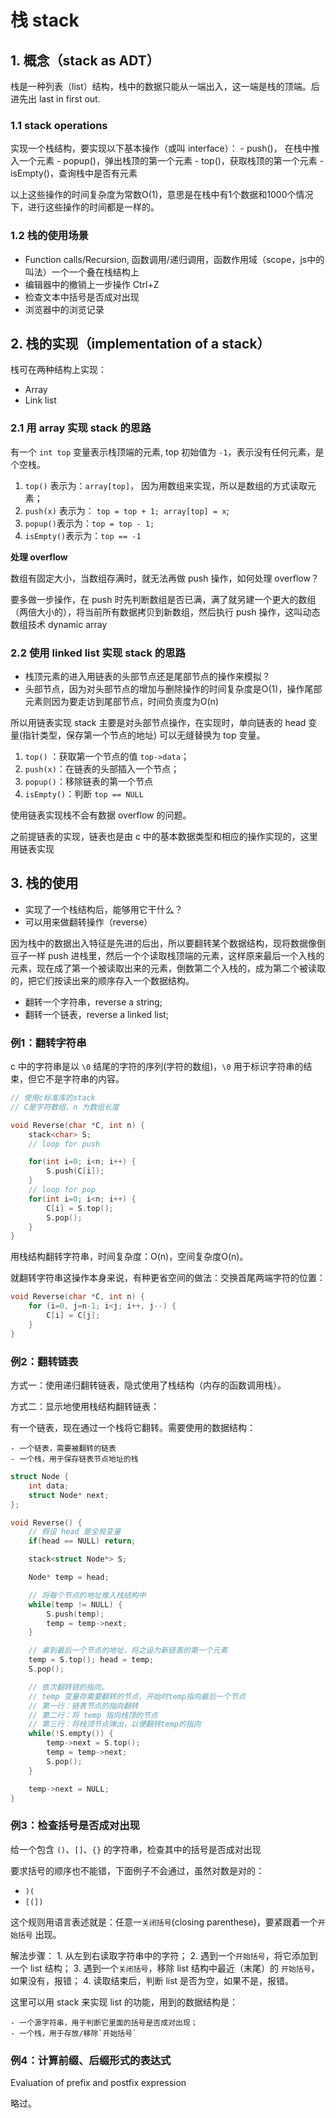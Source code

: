 # 栈 stack

## 1. 概念（stack as ADT）

栈是一种列表（list）结构，栈中的数据只能从一端出入，这一端是栈的顶端。后进先出 last in first out.

### 1.1 stack operations

实现一个栈结构，要实现以下基本操作（或叫 interface）：
	- push()， 在栈中推入一个元素
	- popup()，弹出栈顶的第一个元素
	- top()，获取栈顶的第一个元素
	- isEmpty()，查询栈中是否有元素

以上这些操作的时间复杂度为常数O(1)，意思是在栈中有1个数据和1000个情况下，进行这些操作的时间都是一样的。

### 1.2 栈的使用场景

- Function calls/Recursion, 函数调用/递归调用，函数作用域（scope，js中的叫法）一个一个叠在栈结构上
- 编辑器中的撤销上一步操作 Ctrl+Z
- 检查文本中括号是否成对出现
- 浏览器中的浏览记录

## 2. 栈的实现（implementation of a stack）

栈可在两种结构上实现：

- Array
- Link list

### 2.1 用 array 实现 stack 的思路

有一个 `int top` 变量表示栈顶端的元素, top 初始值为 `-1`，表示没有任何元素，是个空栈。

1. `top()` 表示为：`array[top]`， 因为用数组来实现，所以是数组的方式读取元素；
2. `push(x)` 表示为： `top = top + 1; array[top] = x`;
3. `popup()`表示为：`top = top - 1;`
4. `isEmpty()`表示为：`top == -1`

**处理 overflow**

数组有固定大小，当数组存满时，就无法再做 push 操作，如何处理 overflow？

要多做一步操作，在 push 时先判断数组是否已满，满了就另建一个更大的数组（两倍大小的），将当前所有数据拷贝到新数组，然后执行 push 操作，这叫动态数组技术 dynamic array

### 2.2 使用 linked list 实现 stack 的思路

- 栈顶元素的进入用链表的头部节点还是尾部节点的操作来模拟？
- 头部节点，因为对头部节点的增加与删除操作的时间复杂度是O(1)，操作尾部元素则因为要走访到尾部节点，时间负责度为O(n)

所以用链表实现 stack 主要是对头部节点操作，在实现时，单向链表的 head 变量(指针类型，保存第一个节点的地址) 可以无缝替换为 top 变量。

1. `top()` ：获取第一个节点的值 `top->data`；
2. `push(x)`：在链表的头部插入一个节点；
3. `popup()`：移除链表的第一个节点
4. `isEmpty()`：判断 `top == NULL`

使用链表实现栈不会有数据 overflow 的问题。

之前提链表的实现，链表也是由 c 中的基本数据类型和相应的操作实现的，这里用链表实现

## 3. 栈的使用

- 实现了一个栈结构后，能够用它干什么？
- 可以用来做翻转操作（reverse）

因为栈中的数据出入特征是先进的后出，所以要翻转某个数据结构，现将数据像倒豆子一样 push 进栈里，然后一个个读取栈顶端的元素，这样原来最后一个入栈的元素，现在成了第一个被读取出来的元素，倒数第二个入栈的，成为第二个被读取的，把它们按读出来的顺序存入一个数据结构。

- 翻转一个字符串，reverse a string;
- 翻转一个链表，reverse a linked list;

### 例1：翻转字符串

c 中的字符串是以 `\0` 结尾的字符的序列(字符的数组)，`\0` 用于标识字符串的结束，但它不是字符串的内容。

```c
// 使用c标准库的stack
// C是字符数组，n 为数组长度

void Reverse(char *C, int n) {
	stack<char> S;
	// loop for push

	for(int i=0; i<n; i++) {
		S.push(C[i]);
	}
	// loop for pop
	for(int i=0; i<n; i++) {
		C[i] = S.top();
		S.pop();
	}
}
```

用栈结构翻转字符串，时间复杂度：O(n)，空间复杂度O(n)。

就翻转字符串这操作本身来说，有种更省空间的做法：交换首尾两端字符的位置：

```c
void Reverse(char *C, int n) {
	for (i=0, j=n-1; i<j; i++, j--) {
		C[i] = C[j];
	}
}
```

### 例2：翻转链表

方式一：使用递归翻转链表，隐式使用了栈结构（内存的函数调用栈）。

方式二：显示地使用栈结构翻转链表：

有一个链表，现在通过一个栈将它翻转。需要使用的数据结构：

	- 一个链表，需要被翻转的链表
	- 一个栈，用于保存链表节点地址的栈

```c
struct Node {
	int data;
	struct Node* next;
};

void Reverse() {
	// 假设 head 是全局变量
	if(head == NULL) return;

	stack<struct Node*> S;

	Node* temp = head;

	// 将每个节点的地址推入栈结构中
	while(temp != NULL) {
		S.push(temp);
		temp = temp->next;
	}

	// 拿到最后一个节点的地址，将之设为新链表的第一个元素
	temp = S.top(); head = temp;
	S.pop();

	// 依次翻转链的指向。
	// temp 变量存需要翻转的节点，开始时temp指向最后一个节点
	// 第一行：链表节点的指向翻转
	// 第二行：将 temp 指向栈顶的节点
	// 第三行：将栈顶节点弹出，以便翻转temp的指向
	while(!S.empty()) {
		temp->next = S.top();
		temp = temp->next;
		S.pop();
	}

	temp->next = NULL;
}

```

### 例3：检查括号是否成对出现

给一个包含 `()`、`[]`、`{}` 的字符串，检查其中的括号是否成对出现

要求括号的顺序也不能错，下面例子不会通过，虽然对数是对的：

- `)(`
- `[(])`

这个规则用语言表述就是：任意一`关闭括号`(closing parenthese)，要紧跟着一个`开始括号` 出现。

解法步骤：
	1. 从左到右读取字符串中的字符；
	2. 遇到一个`开始括号`，将它添加到一个 list 结构；
	3. 遇到一个`关闭括号`，移除 list 结构中最近（末尾）的 `开始括号`，如果没有，报错；
	4. 读取结束后，判断 list 是否为空，如果不是，报错。

这里可以用 stack 来实现 list 的功能，用到的数据结构是：

	- 一个源字符串，用于判断它里面的括号是否成对出现；
	- 一个栈，用于存放/移除`开始括号`

### 例4：计算前缀、后缀形式的表达式

Evaluation of prefix and postfix expression

略过。









